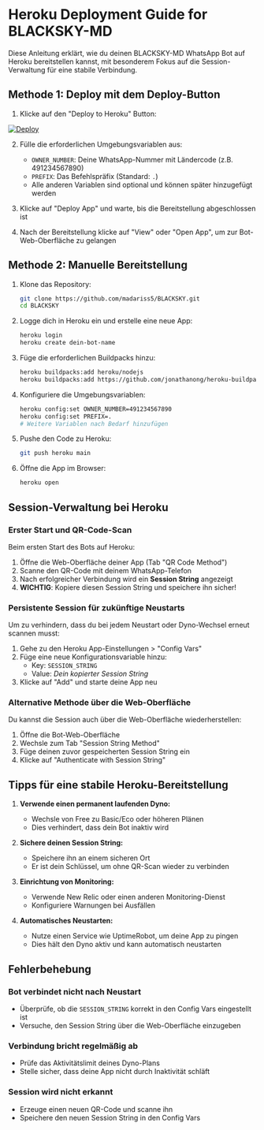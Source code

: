 # Heroku Deployment Guide for BLACKSKY-MD

Diese Anleitung erklärt, wie du deinen BLACKSKY-MD WhatsApp Bot auf Heroku bereitstellen kannst, mit besonderem Fokus auf die Session-Verwaltung für eine stabile Verbindung.

## Methode 1: Deploy mit dem Deploy-Button

1. Klicke auf den "Deploy to Heroku" Button:

[![Deploy](https://www.herokucdn.com/deploy/button.svg)](https://heroku.com/deploy?template=https://github.com/madariss5/BLACKSKY)

2. Fülle die erforderlichen Umgebungsvariablen aus:
   - `OWNER_NUMBER`: Deine WhatsApp-Nummer mit Ländercode (z.B. 491234567890)
   - `PREFIX`: Das Befehlspräfix (Standard: `.`)
   - Alle anderen Variablen sind optional und können später hinzugefügt werden

3. Klicke auf "Deploy App" und warte, bis die Bereitstellung abgeschlossen ist

4. Nach der Bereitstellung klicke auf "View" oder "Open App", um zur Bot-Web-Oberfläche zu gelangen

## Methode 2: Manuelle Bereitstellung

1. Klone das Repository:
   ```bash
   git clone https://github.com/madariss5/BLACKSKY.git
   cd BLACKSKY
   ```

2. Logge dich in Heroku ein und erstelle eine neue App:
   ```bash
   heroku login
   heroku create dein-bot-name
   ```

3. Füge die erforderlichen Buildpacks hinzu:
   ```bash
   heroku buildpacks:add heroku/nodejs
   heroku buildpacks:add https://github.com/jonathanong/heroku-buildpack-ffmpeg-latest.git
   ```

4. Konfiguriere die Umgebungsvariablen:
   ```bash
   heroku config:set OWNER_NUMBER=491234567890
   heroku config:set PREFIX=.
   # Weitere Variablen nach Bedarf hinzufügen
   ```

5. Pushe den Code zu Heroku:
   ```bash
   git push heroku main
   ```

6. Öffne die App im Browser:
   ```bash
   heroku open
   ```

## Session-Verwaltung bei Heroku

### Erster Start und QR-Code-Scan

Beim ersten Start des Bots auf Heroku:

1. Öffne die Web-Oberfläche deiner App (Tab "QR Code Method")
2. Scanne den QR-Code mit deinem WhatsApp-Telefon
3. Nach erfolgreicher Verbindung wird ein **Session String** angezeigt
4. **WICHTIG**: Kopiere diesen Session String und speichere ihn sicher!

### Persistente Session für zukünftige Neustarts

Um zu verhindern, dass du bei jedem Neustart oder Dyno-Wechsel erneut scannen musst:

1. Gehe zu den Heroku App-Einstellungen > "Config Vars"
2. Füge eine neue Konfigurationsvariable hinzu:
   - Key: `SESSION_STRING`
   - Value: *Dein kopierter Session String*
3. Klicke auf "Add" und starte deine App neu

### Alternative Methode über die Web-Oberfläche

Du kannst die Session auch über die Web-Oberfläche wiederherstellen:

1. Öffne die Bot-Web-Oberfläche
2. Wechsle zum Tab "Session String Method"
3. Füge deinen zuvor gespeicherten Session String ein
4. Klicke auf "Authenticate with Session String"

## Tipps für eine stabile Heroku-Bereitstellung

1. **Verwende einen permanent laufenden Dyno:**
   - Wechsle von Free zu Basic/Eco oder höheren Plänen
   - Dies verhindert, dass dein Bot inaktiv wird

2. **Sichere deinen Session String:**
   - Speichere ihn an einem sicheren Ort
   - Er ist dein Schlüssel, um ohne QR-Scan wieder zu verbinden

3. **Einrichtung von Monitoring:**
   - Verwende New Relic oder einen anderen Monitoring-Dienst
   - Konfiguriere Warnungen bei Ausfällen

4. **Automatisches Neustarten:**
   - Nutze einen Service wie UptimeRobot, um deine App zu pingen
   - Dies hält den Dyno aktiv und kann automatisch neustarten

## Fehlerbehebung

### Bot verbindet nicht nach Neustart

- Überprüfe, ob die `SESSION_STRING` korrekt in den Config Vars eingestellt ist
- Versuche, den Session String über die Web-Oberfläche einzugeben

### Verbindung bricht regelmäßig ab

- Prüfe das Aktivitätslimit deines Dyno-Plans
- Stelle sicher, dass deine App nicht durch Inaktivität schläft

### Session wird nicht erkannt

- Erzeuge einen neuen QR-Code und scanne ihn
- Speichere den neuen Session String in den Config Vars